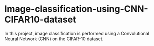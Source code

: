 # Image-classification-using-CNN-CIFAR10-dataset
In this project, image classification is performed using a Convolutional Neural Network (CNN) on the CIFAR-10 dataset.
